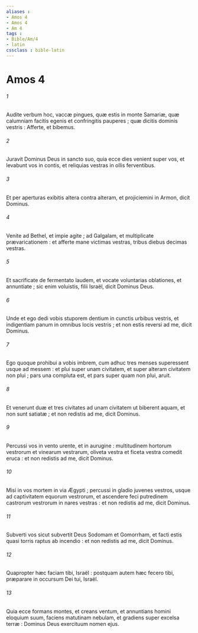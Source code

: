 ```yaml
---
aliases : 
- Amos 4
- Amos 4
- Am 4
tags : 
- Bible/Am/4
- latin
cssclass : bible-latin
---
```


# Amos 4

###### 1
Audite verbum hoc, vaccæ pingues, quæ estis in monte Samariæ, quæ calumniam facitis egenis et confringitis pauperes ; quæ dicitis dominis vestris : Afferte, et bibemus.
###### 2
Juravit Dominus Deus in sancto suo, quia ecce dies venient super vos, et levabunt vos in contis, et reliquias vestras in ollis ferventibus.
###### 3
Et per aperturas exibitis altera contra alteram, et projiciemini in Armon, dicit Dominus.
###### 4
Venite ad Bethel, et impie agite ; ad Galgalam, et multiplicate prævaricationem : et afferte mane victimas vestras, tribus diebus decimas vestras.
###### 5
Et sacrificate de fermentato laudem, et vocate voluntarias oblationes, et annuntiate ; sic enim voluistis, filii Israël, dicit Dominus Deus.
###### 6
Unde et ego dedi vobis stuporem dentium in cunctis urbibus vestris, et indigentiam panum in omnibus locis vestris ; et non estis reversi ad me, dicit Dominus.
###### 7
Ego quoque prohibui a vobis imbrem, cum adhuc tres menses superessent usque ad messem : et plui super unam civitatem, et super alteram civitatem non plui ; pars una compluta est, et pars super quam non plui, aruit.
###### 8
Et venerunt duæ et tres civitates ad unam civitatem ut biberent aquam, et non sunt satiatæ ; et non redistis ad me, dicit Dominus.
###### 9
Percussi vos in vento urente, et in aurugine : multitudinem hortorum vestrorum et vinearum vestrarum, oliveta vestra et ficeta vestra comedit eruca : et non redistis ad me, dicit Dominus.
###### 10
Misi in vos mortem in via Ægypti ; percussi in gladio juvenes vestros, usque ad captivitatem equorum vestrorum, et ascendere feci putredinem castrorum vestrorum in nares vestras : et non redistis ad me, dicit Dominus.
###### 11
Subverti vos sicut subvertit Deus Sodomam et Gomorrham, et facti estis quasi torris raptus ab incendio : et non redistis ad me, dicit Dominus.
###### 12
Quapropter hæc faciam tibi, Israël : postquam autem hæc fecero tibi, præparare in occursum Dei tui, Israël.
###### 13
Quia ecce formans montes, et creans ventum, et annuntians homini eloquium suum, faciens matutinam nebulam, et gradiens super excelsa terræ : Dominus Deus exercituum nomen ejus.
